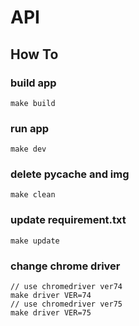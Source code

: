# API

## How To
### build app
```
make build
```

### run app
```
make dev
```

### delete pycache and img
```
make clean
```

### update requirement.txt
```
make update
```

### change chrome driver
```
// use chromedriver ver74
make driver VER=74
// use chromedriver ver75
make driver VER=75
```
